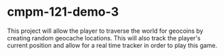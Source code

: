 # cmpm-121-demo-3
This project will allow the player to traverse the world
for geocoins by creating random geocache locations. This will
also track the player's current position and allow for a real
time tracker in order to play this game.

